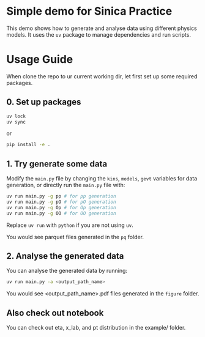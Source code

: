 # Simple demo for Sinica Practice
This demo shows how to generate and analyse data using different physics models.
It uses the `uv` package to manage dependencies and run scripts.
# Usage Guide
When clone the repo to ur current working dir, let first set up some required packages.
## 0. Set up packages

```bash
uv lock
uv sync
```
or
```bash
pip install -e .
```
## 1. Try generate some data
Modify the `main.py` file by changing the `kins`, `models`, `gevt` variables for data generation, or directly run the `main.py` file with:

```bash
uv run main.py -g pp # for pp generation
uv run main.py -g pO # for pO generation
uv run main.py -g Op # for Op generation
uv run main.py -g OO # for OO generation
```
Replace `uv run` with `python` if you are not using `uv`. 

You would see parquet files generated in the `pq` folder.

## 2. Analyse the generated data
You can analyse the generated data by running:
```bash
uv run main.py -a <output_path_name>
```

You would see <output_path_name>.pdf files generated in the `figure` folder.

## Also check out notebook
You can check out eta, x_lab, and pt distribution in the example/ folder.


